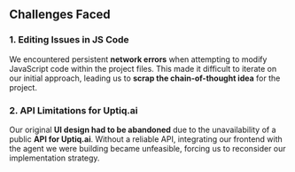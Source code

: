 ## Challenges Faced

### 1. Editing Issues in JS Code  
We encountered persistent **network errors** when attempting to modify JavaScript code within the project files. This made it difficult to iterate on our initial approach, leading us to **scrap the chain-of-thought idea** for the project.  

### 2. API Limitations for Uptiq.ai  
Our original **UI design had to be abandoned** due to the unavailability of a public **API for Uptiq.ai**. Without a reliable API, integrating our frontend with the agent we were building became unfeasible, forcing us to reconsider our implementation strategy.


